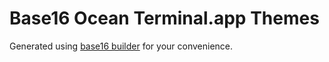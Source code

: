 # Base16 Ocean Terminal.app Themes
Generated using [base16 builder](https://github.com/chriskempson/base16-builder) for your convenience.
